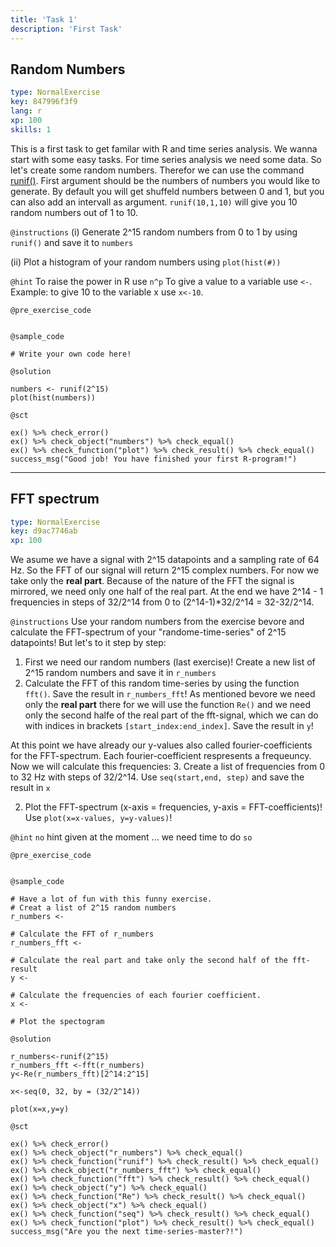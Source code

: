 ```yaml
---
title: 'Task 1'
description: 'First Task'
---
```


## Random Numbers

```yaml
type: NormalExercise
key: 847996f3f9
lang: r
xp: 100
skills: 1
```

This is a first task to get familar with R and time series analysis.
We wanna start with some easy tasks. For time series analysis we need some data. So let's create some random numbers. Therefor we can use the command [runif()](https://www.rdocumentation.org/packages/compositions/versions/1.40-2/topics/runif). First argument should be the numbers of numbers you would like to generate. By default you will get shuffeld numbers between 0 and 1, but you can also add an intervall as argument. `runif(10,1,10)` will give you 10 random numbers out of 1 to 10.

`@instructions`
(i) Generate 2^15 random numbers from 0 to 1 by using `runif()` and save it to `numbers`

(ii) Plot a histogram of your random numbers using `plot(hist(#))`

`@hint`
To raise the power in R use `n^p`
To give a value to a variable use `<-`. Example: to give 10 to the variable x use `x<-10`.

`@pre_exercise_code`
```{r}

```

`@sample_code`
```{r}
# Write your own code here!
```

`@solution`
```{r}
numbers <- runif(2^15)
plot(hist(numbers))
```

`@sct`
```{r}
ex() %>% check_error()
ex() %>% check_object("numbers") %>% check_equal()
ex() %>% check_function("plot") %>% check_result() %>% check_equal()
success_msg("Good job! You have finished your first R-program!")
```

---

## FFT spectrum

```yaml
type: NormalExercise
key: d9ac7746ab
xp: 100
```

We asume we have a signal with 2^15 datapoints and a sampling rate of 64 Hz. So the FFT of our signal will return 2^15 complex numbers. For now we take only the **real part**. Because of the nature of the FFT the signal is mirrored, we need only one half of the real part. At the end we have 2^14 - 1 frequencies in steps of 32/2^14 from 0 to (2^14-1)*32/2^14 = 32-32/2^14.

`@instructions`
Use your random numbers from the exercise bevore and calculate the FFT-spectrum of your "randome-time-series" of 2^15 datapoints!
But let's to it step by step: 
1. First we need our random numbers (last exercise)! Create a new list of 2^15 random numbers and save it in `r_numbers`
2. Calculate the FFT of this random time-series by using the function `fft()`. Save the result in `r_numbers_fft`! As mentioned bevore we need only the **real part** there for we will use the function `Re()` and we need only the second halfe of the real part of the fft-signal, which we can do with indices in brackets `[start_index:end_index]`. Save the result in `y`!
 
At this point we have already our y-values also called fourier-coefficients for the FFT-spectrum. Each fourier-coefficient respresents a frequeuncy. Now we will calculate this frequencies:
3. Create a list of frequencies from 0 to 32 Hz with steps of 32/2^14. Use `seq(start,end, step)` and save the result in `x`

2. Plot the FFT-spectrum (x-axis = frequencies, y-axis = FFT-coefficients)! Use `plot(x=x-values, y=y-values)`!

`@hint`
`no` hint given at the moment ... we need time to do ```so```

`@pre_exercise_code`
```{r}

```

`@sample_code`
```{r}
# Have a lot of fun with this funny exercise.
# Creat a list of 2^15 random numbers
r_numbers <- 

# Calculate the FFT of r_numbers
r_numbers_fft <-  

# Calculate the real part and take only the second half of the fft-result
y <-

# Calculate the frequencies of each fourier coefficient.
x <-

# Plot the spectogram
```

`@solution`
```{r}
r_numbers<-runif(2^15)
r_numbers_fft <-fft(r_numbers) 
y<-Re(r_numbers_fft)[2^14:2^15]

x<-seq(0, 32, by = (32/2^14))

plot(x=x,y=y)
```

`@sct`
```{r}
ex() %>% check_error()
ex() %>% check_object("r_numbers") %>% check_equal()
ex() %>% check_function("runif") %>% check_result() %>% check_equal()
ex() %>% check_object("r_numbers_fft") %>% check_equal()
ex() %>% check_function("fft") %>% check_result() %>% check_equal()
ex() %>% check_object("y") %>% check_equal()
ex() %>% check_function("Re") %>% check_result() %>% check_equal()
ex() %>% check_object("x") %>% check_equal()
ex() %>% check_function("seq") %>% check_result() %>% check_equal()
ex() %>% check_function("plot") %>% check_result() %>% check_equal()
success_msg("Are you the next time-series-master?!")

```
